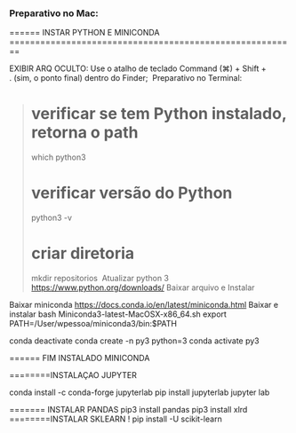 ### Preparativo no Mac:
====== INSTAR PYTHON E MINICONDA ========================================================

EXIBIR ARQ OCULTO: Use o atalho de teclado Command (⌘) + Shift + . (sim, o ponto final) dentro do Finder; 
Preparativo no Terminal:
> # verificar se tem Python instalado, retorna o path 
> which python3
> # verificar versão do Python
> python3 -v
> # criar diretoria
> mkdir repositorios
 Atualizar python 3
https://www.python.org/downloads/
Baixar arquivo e Instalar

Baixar miniconda
https://docs.conda.io/en/latest/miniconda.html
Baixar e instalar
bash Miniconda3-latest-MacOSX-x86_64.sh
export PATH=/User/wpessoa/miniconda3/bin:$PATH

conda deactivate
conda create -n py3 python=3
conda activate py3

====== FIM INSTALADO MINICONDA

========INSTALAÇAO JUPYTER

conda install -c conda-forge jupyterlab
pip install jupyterlab
jupyter lab

======= INSTALAR PANDAS
pip3 install pandas
pip3 install xlrd
========INSTALAR SKLEARN
! pip install -U scikit-learn
